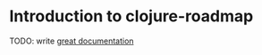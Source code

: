 # Introduction to clojure-roadmap

TODO: write [great documentation](http://jacobian.org/writing/what-to-write/)
